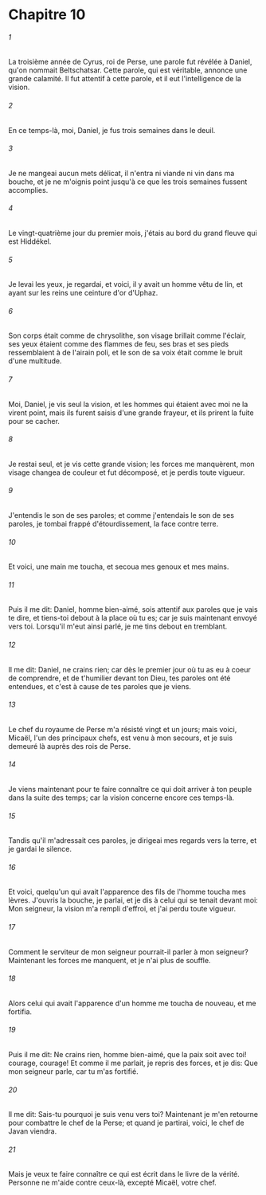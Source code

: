 # Chapitre 10

###### 1
La troisième année de Cyrus, roi de Perse, une parole fut révélée à Daniel, qu'on nommait Beltschatsar. Cette parole, qui est véritable, annonce une grande calamité. Il fut attentif à cette parole, et il eut l'intelligence de la vision.
###### 2
En ce temps-là, moi, Daniel, je fus trois semaines dans le deuil.
###### 3
Je ne mangeai aucun mets délicat, il n'entra ni viande ni vin dans ma bouche, et je ne m'oignis point jusqu'à ce que les trois semaines fussent accomplies.
###### 4
Le vingt-quatrième jour du premier mois, j'étais au bord du grand fleuve qui est Hiddékel.
###### 5
Je levai les yeux, je regardai, et voici, il y avait un homme vêtu de lin, et ayant sur les reins une ceinture d'or d'Uphaz.
###### 6
Son corps était comme de chrysolithe, son visage brillait comme l'éclair, ses yeux étaient comme des flammes de feu, ses bras et ses pieds ressemblaient à de l'airain poli, et le son de sa voix était comme le bruit d'une multitude.
###### 7
Moi, Daniel, je vis seul la vision, et les hommes qui étaient avec moi ne la virent point, mais ils furent saisis d'une grande frayeur, et ils prirent la fuite pour se cacher.
###### 8
Je restai seul, et je vis cette grande vision; les forces me manquèrent, mon visage changea de couleur et fut décomposé, et je perdis toute vigueur.
###### 9
J'entendis le son de ses paroles; et comme j'entendais le son de ses paroles, je tombai frappé d'étourdissement, la face contre terre.
###### 10
Et voici, une main me toucha, et secoua mes genoux et mes mains.
###### 11
Puis il me dit: Daniel, homme bien-aimé, sois attentif aux paroles que je vais te dire, et tiens-toi debout à la place où tu es; car je suis maintenant envoyé vers toi. Lorsqu'il m'eut ainsi parlé, je me tins debout en tremblant.
###### 12
Il me dit: Daniel, ne crains rien; car dès le premier jour où tu as eu à coeur de comprendre, et de t'humilier devant ton Dieu, tes paroles ont été entendues, et c'est à cause de tes paroles que je viens.
###### 13
Le chef du royaume de Perse m'a résisté vingt et un jours; mais voici, Micaël, l'un des principaux chefs, est venu à mon secours, et je suis demeuré là auprès des rois de Perse.
###### 14
Je viens maintenant pour te faire connaître ce qui doit arriver à ton peuple dans la suite des temps; car la vision concerne encore ces temps-là.
###### 15
Tandis qu'il m'adressait ces paroles, je dirigeai mes regards vers la terre, et je gardai le silence.
###### 16
Et voici, quelqu'un qui avait l'apparence des fils de l'homme toucha mes lèvres. J'ouvris la bouche, je parlai, et je dis à celui qui se tenait devant moi: Mon seigneur, la vision m'a rempli d'effroi, et j'ai perdu toute vigueur.
###### 17
Comment le serviteur de mon seigneur pourrait-il parler à mon seigneur? Maintenant les forces me manquent, et je n'ai plus de souffle.
###### 18
Alors celui qui avait l'apparence d'un homme me toucha de nouveau, et me fortifia.
###### 19
Puis il me dit: Ne crains rien, homme bien-aimé, que la paix soit avec toi! courage, courage! Et comme il me parlait, je repris des forces, et je dis: Que mon seigneur parle, car tu m'as fortifié.
###### 20
Il me dit: Sais-tu pourquoi je suis venu vers toi? Maintenant je m'en retourne pour combattre le chef de la Perse; et quand je partirai, voici, le chef de Javan viendra.
###### 21
Mais je veux te faire connaître ce qui est écrit dans le livre de la vérité. Personne ne m'aide contre ceux-là, excepté Micaël, votre chef.
